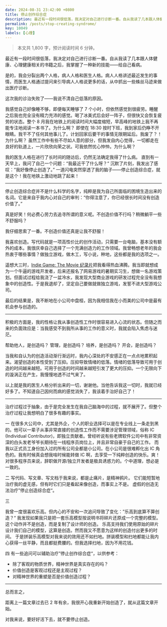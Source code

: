 ```yaml
---
date: 2024-08-31 23:42:00 +0800
title: 停止创作综合症
description: 最近有一段时间很低落，我决定对自己进行诊断一番。自从我读了几本跟人体健康、心理健康相关的书籍之后，我掌握了一种新的技能——给自己看病。是的，我会分裂出两个人格，病人人格和医生人格。病人人格讲述最近发生的事情，而医生人格通过提问来引导病人人格说更多的话，从中抓出一些蛛丝马迹来做出医疗诊断。
permalink: /posts/stop-creating-syndrome/
key: 10049
labels: [心理]
---
```



> 本文共 1,800 字，预计阅读时间 6 分钟。

最近有一段时间很低落，我决定对自己进行诊断一番。自从我读了几本跟人体健康、心理健康相关的书籍之后，我掌握了一种新的技能——给自己看病。

是的，我会分裂出两个人格，病人人格和医生人格。病人人格讲述最近发生的事情，而医生人格通过提问来引导病人人格说更多的话，从中抓出一些蛛丝马迹来做出医疗诊断。

这次我的诊治失败了——我说不清自己低落的原因。

我感觉自己好像睡不够，即便每天睡够了 7 个小时，但依然感觉到很疲劳。睡醒之后我也完全没有精力充沛的感觉。喝了冰美式后会好一阵子，但很快又会恢复疲劳的状态。整个 8 月我在地铁上的阅读时间大幅度缩短，早高峰的地铁上我不再能专注地阅读一本书了。为什么啊？
即使在 18:30 按时下班，我到家后仍睁不开眼睛。我干不了任何其他事儿了。计划回家后要干的事情无限期延后。我废了？！为什么啊？
虽然工作中有些不尽如人意的部分，但我发自内心觉得，一切都走在良好的轨道上，一片欣欣向荣之状。可我依然忧心忡忡。为什么啊？

我的医生人格在进行了长时间的随访后，仍然无法确定我得了什么病。
直到有一天早上，我问了自己一个问题：“我最近干了什么呀？“ 沉默了片刻，我发出了感叹：”我好像停止创造了。” 一道闪电突然穿透了我的脑子——停止创造综合症，就是这个！我在地铁上激动地跳了起来！

---

停止创造综合症并不是什么科学的名字，纯粹是我为自己所面临的困境生造出来的名词。它是来自于我内心对自己的审判：“你得注意了，你已经很长时间没有创造价值了。”

真是好笑！何必费心劳力去追寻所谓的意义呢。不创造价值不行吗？稍微躺平一些不舒服吗？

我仔细思索了一番。不创造价值还真是让我不舒服！

我喜欢创造。写代码就是一项高性价比的创作活动，只需要一台电脑，基本没有额外的成本。我很庆幸自己选择了一个充满创造力的工作领域。我曾畅想老年的我会热衷于哪些事情？做独立游戏，做木工，写小说，种地，这些都是我的选项之一。

遥想大三时，[Indie Game: The Movie 纪录片](https://www.bilibili.com/video/BV1QW411E7W5/?spm_id_from=333.337.search-card.all.click&vd_source=64f079cab7d60162f3c7a4f9a51c6f06)把我看得热血沸腾。我当即就想成为一个牛逼的游戏开发者，后来还报名了网易游戏的暑期实习生，想做一名游戏策划。但面试过程给我浇了一盆冷水，我发现大型商业游戏的研发过程完全没有我想象中的创造性。于是我退却了，坚定自己要做就做独立游戏，发誓不进大型游戏公司。

最后的结果是，我不断地在小公司中盘桓，因为我相信我在小而美的公司中是最有机会参与创造的。

---

积极的方面是，我的性格让我从事创造性工作时很容易进入心流的状态。但随之而来的负面效应是：当我感受不到我所从事的工作的意义时，我就会陷入焦虑与迷茫。

帮助他人，是创造吗？
管理，是创造吗？
培养，是创造吗？
开会，是创造吗？

当我和自认为的创造活动渐行渐远时，我内心深处的不安感正在一点点地累积起来。渴望创造的本性受到了压抑。压抑导致情绪的低落。情绪的低落导致可用于创造的时间越来越短。可用于创造的时间越来越短引发了更大的压抑。一个无限向下的漩涡正在产生，我慢慢地透不过气来了。

以上就是我的医生人格分析出来的一切，谢谢他。当他告诉我这一切时，我就已经好多了。不知道自己因何而病的感觉消失了，我该着手治好自己了！

---

治疗过程过于抽象，由于是完全发生在我自己脑海中的过程，就不展开了。但整个治疗过程让我想明白了很多有趣的事实。

一
在很多大公司中，尤其是外企，个人的职业选择可以是在专业线上一条走到黑的。他可以一辈子从事非常直接的创造性工作而不需要涉足管理领域，俗称 IC (Individual Contributor)，即独立贡献者。曾经听说有些老牌软件公司中有非常资深的白头发老爷爷长期待在一线程序员岗位上，并且非常自豪于自己的工作。
而我以正式员工身份加入过的所有公司全都是小公司。在小公司是很难孵化出 IC 角色的。我有时候真会想我啥时候能转做 IC 啊，去享受一下纯粹创造的快乐。爽！
对很多程序员来说，辞职做开源/独立开发者是极具诱惑力的。个中道理，想必是一致的。

二
写代码、写文章、写文档于我来说，都是止痛片，是精神鸦片。
它们能短暂地治疗我的虚无感，但有时它们只是看起来像创造，而事实上不是。
虚假的创造无法治疗”停止创造综合症“。

三

我曾一度很喜欢乐高。但内心的不安和一次追问导致了变化：”乐高到底算不算创造？“ 我发现如果我只是把一套乐高模型按说明书将碎片还原成一个完整的模型。这个动作并不是创造，而是复制了设计师的创造。
乐高支持我们使用原始的碎片设计我们自己的模型，这算是创造。然而我又不愿意为这样的创造付出更多的时间。
于是拼装乐高模型对我来说的效用还不如扫地。拼装模型和扫地都能让我内心获得一丝平静，而且都挺费腰的。但我选择扫地，因为不用花钱。

四
有一些追问可以辅助治疗”停止创作综合症“，以供参考：
- 除了客观的物质世界，精神世界是真实存在的吗？
- 价值创造是客观过程还是主观过程？
- 对精神世界的重塑是否是价值创造过程？

---

总而言之，

距离上一篇文章过去已 2 年有余，我很开心我重新开始创造了，就从这篇文章开始。

对我来说，要好好活下去，就不要停止创造。
